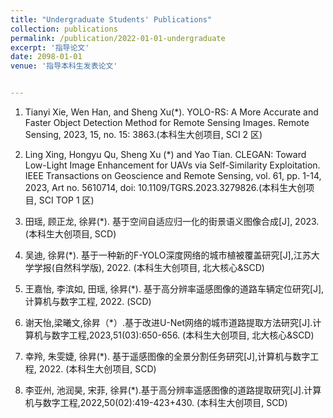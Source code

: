 ```yaml
---
title: "Undergraduate Students' Publications"
collection: publications
permalink: /publication/2022-01-01-undergraduate
excerpt: '指导论文'
date: 2098-01-01
venue: '指导本科生发表论文'


---
```

1. Tianyi Xie, Wen Han, and Sheng Xu(*). YOLO-RS: A More Accurate and Faster Object Detection Method for Remote Sensing Images. Remote Sensing, 2023, 15, no. 15: 3863.(本科生大创项目, SCI  2 区)


1. Ling Xing, Hongyu Qu, Sheng Xu (*) and Yao Tian. CLEGAN: Toward Low-Light Image Enhancement for UAVs via Self-Similarity Exploitation. IEEE Transactions on Geoscience and Remote Sensing, vol. 61, pp. 1-14, 2023, Art no. 5610714, doi: 10.1109/TGRS.2023.3279826.(本科生大创项目, SCI TOP 1 区)

1.  田瑶, 顾正龙, 徐昇(*). 基于空间自适应归一化的街景语义图像合成[J], 2023. (本科生大创项目, SCD)
 
1. 吴迪, 徐昇(*). 基于一种新的F-YOLO深度网络的城市植被覆盖研究[J],江苏大学学报(自然科学版), 2022. (本科生大创项目, 北大核心&SCD)

1. 王嘉怡, 李滨如, 田瑶, 徐昇(*). 基于高分辨率遥感图像的道路车辆定位研究[J],计算机与数字工程, 2022. (SCD)

1. 谢天怡,梁曦文,徐昇（*）.基于改进U-Net网络的城市道路提取方法研究[J].计算机与数字工程,2023,51(03):650-656. (本科生大创项目, 北大核心&SCD)

1. 幸羚, 朱雯婕, 徐昇(*). 基于遥感图像的全景分割任务研究[J],计算机与数字工程, 2022. (本科生大创项目, SCD)

1. 李亚州, 池润昊, 宋菲, 徐昇(*).基于高分辨率遥感图像的道路提取研究[J].计算机与数字工程,2022,50(02):419-423+430. (本科生大创项目, SCD)


